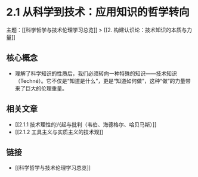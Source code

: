 # 2.1 从科学到技术：应用知识的哲学转向

主题：[[科学哲学与技术伦理学习总览]] > [[2. 构建认识论：技术知识的本质与力量]]

## 核心概念

- 理解了科学知识的性质后，我们必须转向一种特殊的知识——技术知识（Techné）。它不仅是“知道是什么”，更是“知道如何做”，这种“做”的力量带来了巨大的伦理重量。

## 相关文章

- [[2.1.1 技术理性的兴起与批判（韦伯、海德格尔、哈贝马斯）]]
- [[2.1.2 工具主义与实质主义的技术观]]

## 链接

- [[科学哲学与技术伦理学习总览]]
